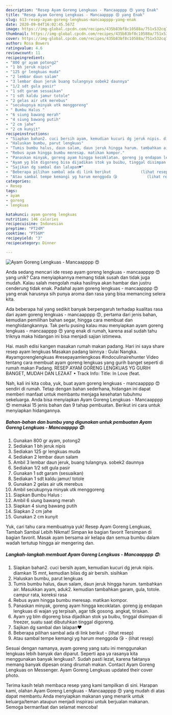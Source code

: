 ```yaml
---
description: "Resep Ayam Goreng Lengkuas - Mancaapppp 😍 yang Enak"
title: "Resep Ayam Goreng Lengkuas - Mancaapppp 😍 yang Enak"
slug: 613-resep-ayam-goreng-lengkuas-mancaapppp-yang-enak
date: 2020-09-04T16:02:45.567Z
image: https://img-global.cpcdn.com/recipes/435b83bf8c10588a/751x532cq70/ayam-goreng-lengkuas-mancaapppp-😍-foto-resep-utama.jpg
thumbnail: https://img-global.cpcdn.com/recipes/435b83bf8c10588a/751x532cq70/ayam-goreng-lengkuas-mancaapppp-😍-foto-resep-utama.jpg
cover: https://img-global.cpcdn.com/recipes/435b83bf8c10588a/751x532cq70/ayam-goreng-lengkuas-mancaapppp-😍-foto-resep-utama.jpg
author: Rosa Bowers
ratingvalue: 4.6
reviewcount: 11
recipeingredient:
- "800 gr ayam potong2"
- "1 bh jeruk nipis"
- "125 gr lengkuas muda"
- "2 lembar daun salam"
- "3 lembar daun jeruk buang tulangnya sobek2 daunnya"
- "1/2 sdt gula pasir"
- "1 sdt garam sesuaikan"
- "1 sdt kaldu jamur totole"
- "2 gelas air utk merebus"
- "secukupnya minyak utk menggoreng"
- " Bumbu Halus "
- "6 siung bawang merah"
- "4 siung bawang putih"
- "2 cm jahe"
- "2 cm kunyit"
recipeinstructions:
- "Siapkan bahan2. cuci bersih ayam, kemudian kucuri dg jeruk nipis. diamkan 15 mnt, kemudian bilas dg air bersih. sisihkan"
- "Haluskan bumbu, parut lengkuas"
- "Tumis bumbu halus, daun salam, daun jeruk hingga harum. tambahkan air. Masukkan ayam, aduk2. kemudian tambahkan garam, gula, totole. campur rata, koreksi rasa"
- "Rebus ayam hingga bumbu meresap. matikan kompor."
- "Panaskan minyak, goreng ayam hingga kecoklatan. goreng jg endapan lengkuas di wajan yg terpisah, agar tdk gosong. angkat, tiriskan."
- "Ayam yg blm digoreng bisa dijadikan stok ya buibu, tinggal disimpan di freezer, suatu saat dibutuhkan tinggal digoreng."
- "Sajikan dg sambal dan lalapan♥️"
- "Beberapa pilihan sambal ada di link berikut             (lihat resep)"
- "Atau sambal tempe kemangi yg harum menggoda 😘             (lihat resep)"
categories:
- Resep
tags:
- ayam
- goreng
- lengkuas

katakunci: ayam goreng lengkuas 
nutrition: 146 calories
recipecuisine: Indonesian
preptime: "PT24M"
cooktime: "PT56M"
recipeyield: "3"
recipecategory: Dinner

---
```



![Ayam Goreng Lengkuas - Mancaapppp 😍](https://img-global.cpcdn.com/recipes/435b83bf8c10588a/751x532cq70/ayam-goreng-lengkuas-mancaapppp-😍-foto-resep-utama.jpg)

Anda sedang mencari ide resep ayam goreng lengkuas - mancaapppp 😍 yang unik? Cara menyiapkannya memang tidak susah dan tidak juga mudah. Kalau salah mengolah maka hasilnya akan hambar dan justru cenderung tidak enak. Padahal ayam goreng lengkuas - mancaapppp 😍 yang enak harusnya sih punya aroma dan rasa yang bisa memancing selera kita.

Ada beberapa hal yang sedikit banyak berpengaruh terhadap kualitas rasa dari ayam goreng lengkuas - mancaapppp 😍, pertama dari jenis bahan, kemudian pemilihan bahan segar, hingga cara membuat dan menghidangkannya. Tak perlu pusing kalau mau menyiapkan ayam goreng lengkuas - mancaapppp 😍 yang enak di rumah, karena asal sudah tahu triknya maka hidangan ini bisa menjadi sajian istimewa.

Hai. masih edisi kangen masakan rumah makan padang. Hari ini saya share resep ayam lengkuas Masakan padang lainnya : Gulai Nangka. #ayamgorenglengkuas #resepayamlengkoas #indoculinairehunter Video tentang cara membuat ayam goreng lengkuas yang gurih banget seperti di rumah makan Padang. RESEP AYAM GORENG LENGKUAS YG GURIH BANGET, MUDAH DAN LEZAAT • Track Info: Title: In Love (feat.


Nah, kali ini kita coba, yuk, buat ayam goreng lengkuas - mancaapppp 😍 sendiri di rumah. Tetap dengan bahan sederhana, hidangan ini dapat memberi manfaat untuk membantu menjaga kesehatan tubuhmu sekeluarga. Anda bisa menyiapkan Ayam Goreng Lengkuas - Mancaapppp 😍 memakai 15 jenis bahan dan 9 tahap pembuatan. Berikut ini cara untuk menyiapkan hidangannya.

<!--inarticleads1-->

##### Bahan-bahan dan bumbu yang digunakan untuk pembuatan Ayam Goreng Lengkuas - Mancaapppp 😍:

1. Gunakan 800 gr ayam, potong2
1. Sediakan 1 bh jeruk nipis
1. Sediakan 125 gr lengkuas muda
1. Sediakan 2 lembar daun salam
1. Ambil 3 lembar daun jeruk, buang tulangnya. sobek2 daunnya
1. Sediakan 1/2 sdt gula pasir
1. Gunakan 1 sdt garam (sesuaikan)
1. Sediakan 1 sdt kaldu jamur/ totole
1. Gunakan 2 gelas air utk merebus
1. Ambil secukupnya minyak utk menggoreng
1. Siapkan  Bumbu Halus :
1. Ambil 6 siung bawang merah
1. Siapkan 4 siung bawang putih
1. Siapkan 2 cm jahe
1. Gunakan 2 cm kunyit


Yuk, cari tahu cara membuatnya yuk! Resep Ayam Goreng Lengkuas, Tambah Sambal Lebih Nikmat! Simpan ke bagian favorit Tersimpan di bagian favorit. Masak ayam bersama air kelapa dan semua bumbu dalam wadah tertutup hingga air mengering dan. 

<!--inarticleads2-->

##### Langkah-langkah membuat Ayam Goreng Lengkuas - Mancaapppp 😍:

1. Siapkan bahan2. cuci bersih ayam, kemudian kucuri dg jeruk nipis. diamkan 15 mnt, kemudian bilas dg air bersih. sisihkan
1. Haluskan bumbu, parut lengkuas
1. Tumis bumbu halus, daun salam, daun jeruk hingga harum. tambahkan air. Masukkan ayam, aduk2. kemudian tambahkan garam, gula, totole. campur rata, koreksi rasa
1. Rebus ayam hingga bumbu meresap. matikan kompor.
1. Panaskan minyak, goreng ayam hingga kecoklatan. goreng jg endapan lengkuas di wajan yg terpisah, agar tdk gosong. angkat, tiriskan.
1. Ayam yg blm digoreng bisa dijadikan stok ya buibu, tinggal disimpan di freezer, suatu saat dibutuhkan tinggal digoreng.
1. Sajikan dg sambal dan lalapan♥️
1. Beberapa pilihan sambal ada di link berikut -             (lihat resep)
1. Atau sambal tempe kemangi yg harum menggoda 😘 -             (lihat resep)


Sesuai dengan namanya, ayam goreng yang satu ini menggunakan lengkuas lebih banyak dan diparut. Seperti apa ya rasanya kita menggunakan banyak lengkuas?. Sudah pasti lezat, karena faktanya memang banyak dipesan orang dirumah makan. Contact Ayam Goreng Lengkuas on Messenger. Ayam Goreng Lengkuas updated their cover photo. 

Terima kasih telah membaca resep yang kami tampilkan di sini. Harapan kami, olahan Ayam Goreng Lengkuas - Mancaapppp 😍 yang mudah di atas dapat membantu Anda menyiapkan makanan yang menarik untuk keluarga/teman ataupun menjadi inspirasi untuk berjualan makanan. Semoga bermanfaat dan selamat mencoba!
